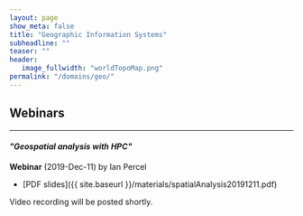 ```yaml
---
layout: page
show_meta: false
title: "Geographic Information Systems"
subheadline: ""
teaser: ""
header:
   image_fullwidth: "worldTopoMap.png"
permalink: "/domains/geo/"
---
```


## Webinars

---

<a name="geospatial"></a>
#### *"Geospatial analysis with HPC"*

**Webinar** (2019-Dec-11) by Ian Percel

* [PDF slides]({{ site.baseurl }}/materials/spatialAnalysis20191211.pdf)

Video recording will be posted shortly.

&nbsp;
